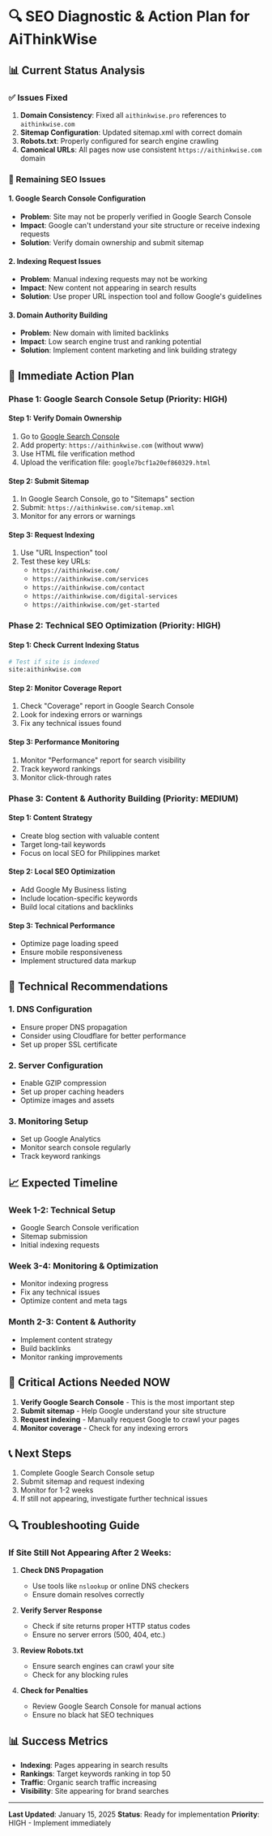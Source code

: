 # 🔍 SEO Diagnostic & Action Plan for AiThinkWise

## 📊 Current Status Analysis

### ✅ Issues Fixed
1. **Domain Consistency**: Fixed all `aithinkwise.pro` references to `aithinkwise.com`
2. **Sitemap Configuration**: Updated sitemap.xml with correct domain
3. **Robots.txt**: Properly configured for search engine crawling
4. **Canonical URLs**: All pages now use consistent `https://aithinkwise.com` domain

### 🚨 Remaining SEO Issues

#### 1. **Google Search Console Configuration**
- **Problem**: Site may not be properly verified in Google Search Console
- **Impact**: Google can't understand your site structure or receive indexing requests
- **Solution**: Verify domain ownership and submit sitemap

#### 2. **Indexing Request Issues**
- **Problem**: Manual indexing requests may not be working
- **Impact**: New content not appearing in search results
- **Solution**: Use proper URL inspection tool and follow Google's guidelines

#### 3. **Domain Authority Building**
- **Problem**: New domain with limited backlinks
- **Impact**: Low search engine trust and ranking potential
- **Solution**: Implement content marketing and link building strategy

## 🎯 Immediate Action Plan

### Phase 1: Google Search Console Setup (Priority: HIGH)

#### Step 1: Verify Domain Ownership
1. Go to [Google Search Console](https://search.google.com/search-console)
2. Add property: `https://aithinkwise.com` (without www)
3. Use HTML file verification method
4. Upload the verification file: `google7bcf1a20ef860329.html`

#### Step 2: Submit Sitemap
1. In Google Search Console, go to "Sitemaps" section
2. Submit: `https://aithinkwise.com/sitemap.xml`
3. Monitor for any errors or warnings

#### Step 3: Request Indexing
1. Use "URL Inspection" tool
2. Test these key URLs:
   - `https://aithinkwise.com/`
   - `https://aithinkwise.com/services`
   - `https://aithinkwise.com/contact`
   - `https://aithinkwise.com/digital-services`
   - `https://aithinkwise.com/get-started`

### Phase 2: Technical SEO Optimization (Priority: HIGH)

#### Step 1: Check Current Indexing Status
```bash
# Test if site is indexed
site:aithinkwise.com
```

#### Step 2: Monitor Coverage Report
1. Check "Coverage" report in Google Search Console
2. Look for indexing errors or warnings
3. Fix any technical issues found

#### Step 3: Performance Monitoring
1. Monitor "Performance" report for search visibility
2. Track keyword rankings
3. Monitor click-through rates

### Phase 3: Content & Authority Building (Priority: MEDIUM)

#### Step 1: Content Strategy
- Create blog section with valuable content
- Target long-tail keywords
- Focus on local SEO for Philippines market

#### Step 2: Local SEO Optimization
- Add Google My Business listing
- Include location-specific keywords
- Build local citations and backlinks

#### Step 3: Technical Performance
- Optimize page loading speed
- Ensure mobile responsiveness
- Implement structured data markup

## 🔧 Technical Recommendations

### 1. **DNS Configuration**
- Ensure proper DNS propagation
- Consider using Cloudflare for better performance
- Set up proper SSL certificate

### 2. **Server Configuration**
- Enable GZIP compression
- Set up proper caching headers
- Optimize images and assets

### 3. **Monitoring Setup**
- Set up Google Analytics
- Monitor search console regularly
- Track keyword rankings

## 📈 Expected Timeline

### Week 1-2: Technical Setup
- Google Search Console verification
- Sitemap submission
- Initial indexing requests

### Week 3-4: Monitoring & Optimization
- Monitor indexing progress
- Fix any technical issues
- Optimize content and meta tags

### Month 2-3: Content & Authority
- Implement content strategy
- Build backlinks
- Monitor ranking improvements

## 🚨 Critical Actions Needed NOW

1. **Verify Google Search Console** - This is the most important step
2. **Submit sitemap** - Help Google understand your site structure
3. **Request indexing** - Manually request Google to crawl your pages
4. **Monitor coverage** - Check for any indexing errors

## 📞 Next Steps

1. Complete Google Search Console setup
2. Submit sitemap and request indexing
3. Monitor for 1-2 weeks
4. If still not appearing, investigate further technical issues

## 🔍 Troubleshooting Guide

### If Site Still Not Appearing After 2 Weeks:

1. **Check DNS Propagation**
   - Use tools like `nslookup` or online DNS checkers
   - Ensure domain resolves correctly

2. **Verify Server Response**
   - Check if site returns proper HTTP status codes
   - Ensure no server errors (500, 404, etc.)

3. **Review Robots.txt**
   - Ensure search engines can crawl your site
   - Check for any blocking rules

4. **Check for Penalties**
   - Review Google Search Console for manual actions
   - Ensure no black hat SEO techniques

## 📊 Success Metrics

- **Indexing**: Pages appearing in search results
- **Rankings**: Target keywords ranking in top 50
- **Traffic**: Organic search traffic increasing
- **Visibility**: Site appearing for brand searches

---

**Last Updated**: January 15, 2025
**Status**: Ready for implementation
**Priority**: HIGH - Implement immediately
